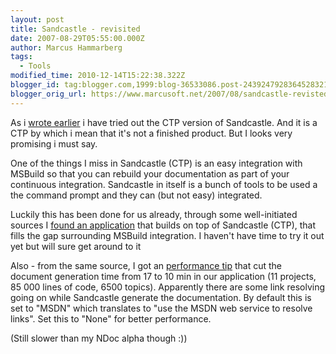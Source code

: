 ```yaml
---
layout: post
title: Sandcastle - revisited
date: 2007-08-29T05:55:00.000Z
author: Marcus Hammarberg
tags:
  - Tools
modified_time: 2010-12-14T15:22:38.322Z
blogger_id: tag:blogger.com,1999:blog-36533086.post-2439247928364528321
blogger_orig_url: https://www.marcusoft.net/2007/08/sandcastle-revisted.html
---
```


As i [wrote earlier](https://www.marcusoft.net/2007/08/ndoc-is-dead-long-live-sandcastle.html) i have tried out the CTP version of Sandcastle. And it is a CTP by which i mean that it's not a finished product. But I looks very promising i must say.

One of the things I miss in Sandcastle (CTP) is an easy integration with MSBuild so that you can rebuild your documentation as part of your continuous integration. Sandcastle in itself is a bunch of tools to be used a the command prompt and they can (but not easy) integrated.

Luckily this has been done for us already, through some well-initiated sources I [found an application](http://www.codeplex.com/DocProject) that builds on top of Sandcastle (CTP), that fills the gap surrounding MSBuild integration. I haven't have time to try it out yet but will sure get around to it

Also - from the same source, I got an [performance tip](http://blogs.msdn.com/sandcastle/archive/2006/08/28/727901.aspx) that cut the document generation time from 17 to 10 min in our application (11 projects, 85 000 lines of code, 6500 topics). Apparently there are some link resolving going on while Sandcastle generate the documentation. By default this is set to "MSDN" which translates to "use the MSDN web service to resolve links". Set this to "None" for better performance.

(Still slower than my NDoc alpha though :))
